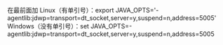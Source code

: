 在最前面加
Linux（有单引号）：export JAVA_OPTS='-agentlib:jdwp=transport=dt_socket,server=y,suspend=n,address=5005'
Windows（没有单引号）：set JAVA_OPTS=-agentlib:jdwp=transport=dt_socket,server=y,suspend=n,address=5005